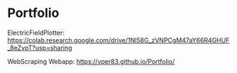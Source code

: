 # Portfolio

ElectricFieldPlotter:
https://colab.research.google.com/drive/1Nl58G_zVNPCgM47aY66R4GHUF_8eZvpT?usp=sharing

WebScraping Webapp:
https://vper83.github.io/Portfolio/
